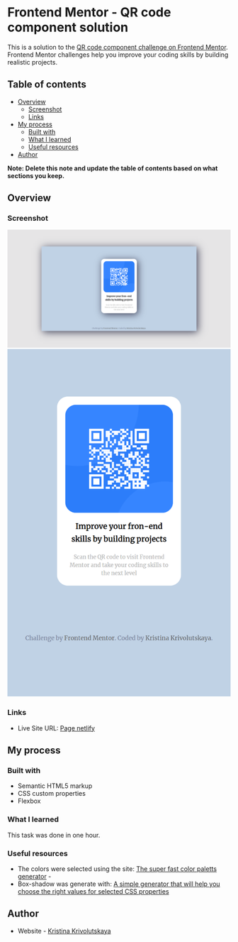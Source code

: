 # Frontend Mentor - QR code component solution

This is a solution to the [QR code component challenge on Frontend Mentor](https://www.frontendmentor.io/challenges/qr-code-component-iux_sIO_H). Frontend Mentor challenges help you improve your coding skills by building realistic projects. 

## Table of contents

- [Overview](#overview)
  - [Screenshot](#screenshot)
  - [Links](#links)
- [My process](#my-process)
  - [Built with](#built-with)
  - [What I learned](#what-i-learned)
  - [Useful resources](#useful-resources)
- [Author](#author)

**Note: Delete this note and update the table of contents based on what sections you keep.**

## Overview

### Screenshot

![](./images/qr-qode-component-solution-full-screen.png)
![](./images/qr-qode-component-solution-mobile-screen.png)

### Links

- Live Site URL: [Page netlify](https://qr-qode-component-solution.netlify.app/)

## My process

### Built with

- Semantic HTML5 markup
- CSS custom properties
- Flexbox

### What I learned

This task was done in one hour. 

### Useful resources

- The colors were selected using the site: [The super fast color paletts generator](https:/coolors.co/) - 
- Box-shadow was generate with: [A simple generator that will help you choose the right values for selected CSS properties](https://cssgenerator.pl/en/)

## Author

- Website - [Kristina Krivolutskaya](https://kristinana97.github.io/CV/)
